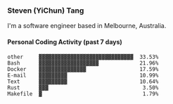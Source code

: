 ### Steven (YiChun) Tang

I'm a software engineer based in Melbourne, Australia.

#### Personal Coding Activity (past 7 days)
```
other     ▓▓▓▓▓▓▓▓▓▓▓▓▓▓▓▓▓▓▓▓▓▓▓▓▓▓▓▓▓▓  33.53%
Bash      ▓▓▓▓▓▓▓▓▓▓▓▓▓▓▓▓▓▓▓             21.96%
Docker    ▓▓▓▓▓▓▓▓▓▓▓▓▓▓▓                 17.59%
E-mail    ▓▓▓▓▓▓▓▓▓                       10.99%
Text      ▓▓▓▓▓▓▓▓▓                       10.64%
Rust      ▓▓▓                              3.50%
Makefile  ▓                                1.79%
```
